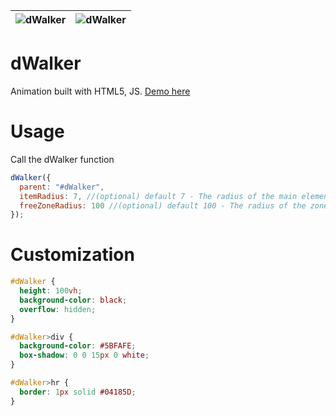 |![dWalker](https://github.com/BeardVis/dWalker/blob/master/images/dWalker-dark.gif "Орк")|![dWalker](https://github.com/BeardVis/dWalker/blob/master/images/dWalker-light.gif "Орк")|
|:---------:|:---------:|
# dWalker
Animation built with HTML5, JS.
[Demo here](https://codepen.io/BeardVis/pen/wvMoJbY)

# Usage
Call the dWalker function
```js
dWalker({
  parent: "#dWalker",
  itemRadius: 7, //(optional) default 7 - The radius of the main elements
  freeZoneRadius: 100 //(optional) default 100 - The radius of the zone beyond which the elements will not go
});
```
# Customization
```css
#dWalker {
  height: 100vh;
  background-color: black;
  overflow: hidden;
}

#dWalker>div {
  background-color: #5BFAFE;
  box-shadow: 0 0 15px 0 white;
}

#dWalker>hr {
  border: 1px solid #04185D;
}
```
